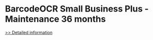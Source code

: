 # BarcodeOCR Small Business Plus - Maintenance 36 months
[>> Detailed information](https://secure.shareit.com/shareit/product.html?productid=300784434&affiliateid=200057808)